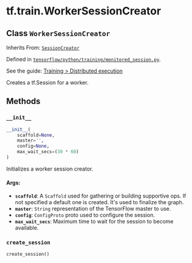 <div itemscope itemtype="http://developers.google.com/ReferenceObject">
<meta itemprop="name" content="tf.train.WorkerSessionCreator" />
<meta itemprop="property" content="__init__"/>
<meta itemprop="property" content="create_session"/>
</div>

# tf.train.WorkerSessionCreator

## Class `WorkerSessionCreator`

Inherits From: [`SessionCreator`](../../tf/train/SessionCreator.md)



Defined in [`tensorflow/python/training/monitored_session.py`](https://www.tensorflow.org/code/tensorflow/python/training/monitored_session.py).

See the guide: [Training > Distributed execution](../../../../api_guides/python/train.md#Distributed_execution)

Creates a tf.Session for a worker.

## Methods

<h3 id="__init__"><code>__init__</code></h3>

``` python
__init__(
    scaffold=None,
    master='',
    config=None,
    max_wait_secs=(30 * 60)
)
```

Initializes a worker session creator.

#### Args:

* <b>`scaffold`</b>: A `Scaffold` used for gathering or building supportive ops. If
    not specified a default one is created. It's used to finalize the graph.
* <b>`master`</b>: `String` representation of the TensorFlow master to use.
* <b>`config`</b>: `ConfigProto` proto used to configure the session.
* <b>`max_wait_secs`</b>: Maximum time to wait for the session to become available.

<h3 id="create_session"><code>create_session</code></h3>

``` python
create_session()
```





